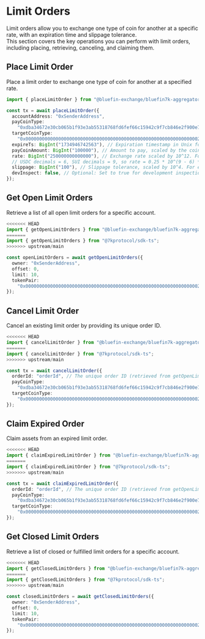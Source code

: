 # Limit Orders

Limit orders allow you to exchange one type of coin for another at a specific
rate, with an expiration time and slippage tolerance.  
This section covers the key operations you can perform with limit orders,
including placing, retrieving, canceling, and claiming them.

## Place Limit Order

Place a limit order to exchange one type of coin for another at a specified
rate.

```typescript
import { placeLimitOrder } from "@bluefin-exchange/bluefin7k-aggregator-sdk";

const tx = await placeLimitOrder({
  accountAddress: "0xSenderAddress",
  payCoinType:
    "0xdba34672e30cb065b1f93e3ab55318768fd6fef66c15942c9f7cb846e2f900e7::usdc::USDC", // The coin type to pay with (e.g., USDC).
  targetCoinType:
    "0x0000000000000000000000000000000000000000000000000000000000000002::sui::SUI", // The coin type to receive (e.g., SUI).
  expireTs: BigInt("1734946742563"), // Expiration timestamp in Unix format.
  payCoinAmount: BigInt("100000"), // Amount to pay, scaled by the coin's decimals (e.g., 0.1 USDC = 100000 for 6 decimals).
  rate: BigInt("250000000000000"), // Exchange rate scaled by 10^12. For example: 1 USDC = 0.25 SUI.
  // USDC decimals = 6, SUI decimals = 9, so rate = 0.25 * 10^(9 - 6) * 10^12 = 250000000000000.
  slippage: BigInt("100"), // Slippage tolerance, scaled by 10^4. For example: 1% slippage = 0.01 * 10^4 = 100.
  devInspect: false, // Optional: Set to true for development inspection mode.
});
```

## Get Open Limit Orders

Retrieve a list of all open limit orders for a specific account.

```typescript
<<<<<<< HEAD
import { getOpenLimitOrders } from "@bluefin-exchange/bluefin7k-aggregator-sdk";
=======
import { getOpenLimitOrders } from "@7kprotocol/sdk-ts";
>>>>>>> upstream/main

const openLimitOrders = await getOpenLimitOrders({
  owner: "0xSenderAddress",
  offset: 0,
  limit: 10,
  tokenPair:
    "0x0000000000000000000000000000000000000000000000000000000000000002::sui::SUI-0xdba34672e30cb065b1f93e3ab55318768fd6fef66c15942c9f7cb846e2f900e7::usdc::USDC", // Optional: Filter by a specific token pair
});
```

## Cancel Limit Order

Cancel an existing limit order by providing its unique order ID.

```typescript
<<<<<<< HEAD
import { cancelLimitOrder } from "@bluefin-exchange/bluefin7k-aggregator-sdk";
=======
import { cancelLimitOrder } from "@7kprotocol/sdk-ts";
>>>>>>> upstream/main

const tx = await cancelLimitOrder({
  orderId: "orderId", // The unique order ID (retrieved from getOpenLimitOrders).
  payCoinType:
    "0xdba34672e30cb065b1f93e3ab55318768fd6fef66c15942c9f7cb846e2f900e7::usdc::USDC", // The coin type used for payment (e.g., USDC).
  targetCoinType:
    "0x0000000000000000000000000000000000000000000000000000000000000002::sui::SUI", // The target coin type (e.g., SUI).
});
```

## Claim Expired Order

Claim assets from an expired limit order.

```typescript
<<<<<<< HEAD
import { claimExpiredLimitOrder } from "@bluefin-exchange/bluefin7k-aggregator-sdk";
=======
import { claimExpiredLimitOrder } from "@7kprotocol/sdk-ts";
>>>>>>> upstream/main

const tx = await claimExpiredLimitOrder({
  orderId: "orderId", // The unique order ID (retrieved from getOpenLimitOrders).
  payCoinType:
    "0xdba34672e30cb065b1f93e3ab55318768fd6fef66c15942c9f7cb846e2f900e7::usdc::USDC", // The coin type used for payment (e.g., USDC).
  targetCoinType:
    "0x0000000000000000000000000000000000000000000000000000000000000002::sui::SUI", // The target coin type (e.g., SUI).
});
```

## Get Closed Limit Orders

Retrieve a list of closed or fulfilled limit orders for a specific account.

```typescript
<<<<<<< HEAD
import { getClosedLimitOrders } from "@bluefin-exchange/bluefin7k-aggregator-sdk";
=======
import { getClosedLimitOrders } from "@7kprotocol/sdk-ts";
>>>>>>> upstream/main

const closedLimitOrders = await getClosedLimitOrders({
  owner: "0xSenderAddress",
  offset: 0,
  limit: 10,
  tokenPair:
    "0x0000000000000000000000000000000000000000000000000000000000000002::sui::SUI-0xdba34672e30cb065b1f93e3ab55318768fd6fef66c15942c9f7cb846e2f900e7::usdc::USDC", // Optional: Filter by a specific token pair
});
```
